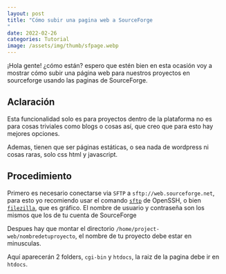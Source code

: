 ```yaml
---
layout: post
title: "Cómo subir una pagina web a SourceForge
"
date: 2022-02-26
categories: Tutorial
image: /assets/img/thumb/sfpage.webp
---
```


¡Hola gente! ¿cómo están? espero que estén bien en esta ocasión voy a mostrar cómo subir una página web para nuestros proyectos en sourceforge usando las paginas de SourceForge.

## Aclaración

Esta funcionalidad solo es para proyectos dentro de la plataforma no es para cosas triviales como blogs o cosas así, que creo que para esto hay mejores opciones.

Ademas, tienen que ser páginas estáticas, o sea nada de wordpress ni cosas raras, solo css html y javascript.

## Procedimiento

Primero es necesario conectarse via `SFTP` a `sftp://web.sourceforge.net`, para esto yo recomiendo usar el comando [`sftp`](https://www.openssh.com/) de OpenSSH, o bien [`filezilla`](https://filezilla-project.org/), que es gráfico. El nombre de usuario y contraseña son los mismos que los de tu cuenta de SourceForge

Despues hay que montar el directorio `/home/project-web/nombredetuproyecto`, el nombre de tu proyecto debe estar en minusculas.

Aquí aparecerán 2 folders, `cgi-bin` y `htdocs`, la raiz de la pagina debe ir en `htdocs`.